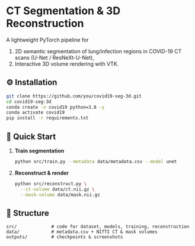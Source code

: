 # CT Segmentation & 3D Reconstruction

A lightweight PyTorch pipeline for  
1. 2D semantic segmentation of lung/infection regions in COVID-19 CT scans (U-Net / ResNeXt-U-Net),  
2. Interactive 3D volume rendering with VTK.

## ⚙️ Installation

```bash
git clone https://github.com/you/covid19-seg-3d.git
cd covid19-seg-3d
conda create -n covid19 python=3.8 -y
conda activate covid19
pip install -r requirements.txt
````

## 🚀 Quick Start

1. **Train segmentation**

   ```bash
   python src/train.py --metadata data/metadata.csv --model unet
   ```
2. **Reconstruct & render**

   ```bash
   python src/reconstruct.py \
     --ct-volume data/ct.nii.gz \
     --mask-volume data/mask.nii.gz
   ```

## 📂 Structure

```
src/             # code for dataset, models, training, reconstruction  
data/            # metadata.csv + NIfTI CT & mask volumes  
outputs/         # checkpoints & screenshots  
```
```
